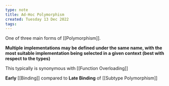 ```yaml
---
type: note
title: Ad-Hoc Polymorphism
created: Tuesday 13 Dec 2022
tags: 
---
```

One of three main forms of [[Polymorphism]].

**Multiple implementations may be defined under the same name, with the most suitable implementation being selected in a given context (best with respect to the types)**

This typically is synonymous with [[Function Overloading]]

**Early** [[Binding]] compared to **Late Binding** of [[Subtype Polymorphism]]